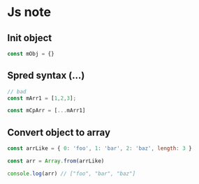 # Js note

## Init object

```javascript
const mObj = {}
```

## Spred syntax (...)

```javascript
// bad
const mArr1 = [1,2,3];

const mCpArr = [...mArr1]
```

## Convert object to array

```javascript
const arrLike = { 0: 'foo', 1: 'bar', 2: 'baz', length: 3 }

const arr = Array.from(arrLike)

console.log(arr) // ["foo", "bar", "baz"]
```


